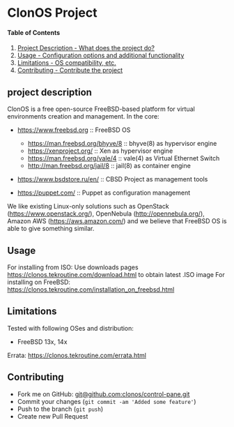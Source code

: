 # ClonOS Project

#### Table of Contents

1. [Project Description - What does the project do?](#project-description)
2. [Usage - Configuration options and additional functionality](#usage)
3. [Limitations - OS compatibility, etc.](#limitations)
4. [Contributing - Contribute the project](#contributing)

## project description

ClonOS is a free open-source FreeBSD-based platform for virtual environments creation and management. In the core:

- https://www.freebsd.org :: FreeBSD OS
  + https://man.freebsd.org/bhyve/8 :: bhyve(8) as hypervisor engine
  + https://xenproject.org/ :: Xen as hypervisor engine
  + https://man.freebsd.org/vale/4 :: vale(4) as Virtual Ethernet Switch
  + http://man.freebsd.org/jail/8 :: jail(8) as container engine

- https://www.bsdstore.ru/en/ :: CBSD Project as management tools

- https://puppet.com/ :: Puppet as configuration management

We like existing Linux-only solutions such as OpenStack (https://www.openstack.org/), OpenNebula (http://opennebula.org/), Amazon AWS (https://aws.amazon.com/) and we believe that FreeBSD OS is able to give something similar.

## Usage

For installing from ISO: Use downloads pages https://clonos.tekroutine.com/download.html to obtain latest .ISO image
For installing on FreeBSD: https://clonos.tekroutine.com/installation_on_freebsd.html

## Limitations

Tested with following OSes and distribution:

- FreeBSD 13x, 14x

Errata: https://clonos.tekroutine.com/errata.html

## Contributing

* Fork me on GitHub: [git@github.com:clonos/control-pane.git](git@github.com:clonos/control-pane.git)
* Commit your changes (`git commit -am 'Added some feature'`)
* Push to the branch (`git push`)
* Create new Pull Request
